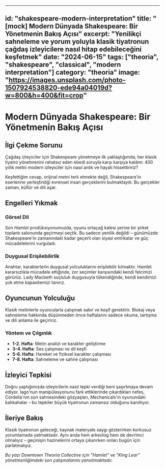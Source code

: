 
---
id: "shakespeare-modern-interpretation"
title: "[mock] Modern Dünyada Shakespeare: Bir Yönetmenin Bakış Açısı"
excerpt: "Yenilikçi sahneleme ve yorum yoluyla klasik tiyatronun çağdaş izleyicilere nasıl hitap edebileceğini keşfetmek"
date: "2024-06-15"
tags: ["theoria", "shakespeare", "classical", "modern interpretation"]
category: "theoria"
image: "https://images.unsplash.com/photo-1507924538820-ede94a04019d?w=800&h=400&fit=crop"
---

# Modern Dünyada Shakespeare: Bir Yönetmenin Bakış Açısı

## İlgi Çekme Sorunu

Çağdaş izleyiciler için Shakespeare yönetmeye ilk yaklaştığımda, her klasik tiyatro yönetmenini rahatsız eden ebedi soruyla karşı karşıya kaldım: 400 yıllık metni modern izleyiciler için nasıl anlık ve hayati hissettiririz?

Keşfettiğim cevap, orijinal metni terk etmekte değil, Shakespeare'in eserlerine yerleştirdiği evrensel insan gerçeklerini bulmaktaydı. Bu gerçekler zaman, kültür ve dili aşar.

## Engelleri Yıkmak

### Görsel Dil
Son *Hamlet* prodüksiyonumuzda, oyunu ortaçağ kalesi yerine bir şirket toplantı salonunda geçirmeyi seçtik. Bu sadece yenilik değildi – günümüzde Shakespeare'in zamanındaki kadar geçerli olan siyasi entrikalar ve güç mücadelelerini vurguladı.

### Duygusal Erişilebilirlik
Anahtar, karakterlerin duygusal yolculuklarını erişilebilir kılmaktır. Hamlet kararsızlıkla mücadele ettiğinde, zor seçimler karşısındaki kendi felcimizi görürüz. Lady Macbeth suçluluk duygusuyla tükendiğinde, kendi kendimizi yok etme kapasitemizi tanırız.

## Oyuncunun Yolculuğu

Klasik metinlerle oyuncularla çalışmak sabır ve keşif gerektirir. Blokaj veya sahneleme hakkında düşünmeden önce haftalarını sadece okuma, tartışma ve dili anlama ile geçiririz.

### Yöntem ve Çılgınlık
- **1-2. Hafta**: Metin analizi ve karakter geliştirme
- **3-4. Hafta**: Ses çalışması ve dil keşfi
- **5-6. Hafta**: Hareket ve fiziksel karakter çalışması
- **7-8. Hafta**: Sahneleme ve sahne çalışması

## İzleyici Tepkisi

Doğru yaptığımızda izleyicilerin nasıl tepki verdiği beni şaşırtmaya devam ediyor. Iago'nun manipülasyonunu fark ettiklerinde çıkardıkları nefes, Cordelia'nın son sahnesindeki gözyaşları, Mechanicals'ın oyunundaki kahkahalar – bu tepkiler büyük tiyatronun zamansız olduğunu kanıtlıyor.

## İleriye Bakış

Klasik tiyatronun geleceği, kaynak materyale saygı gösterirken korkusuz yorumlamada yatmaktadır. Aynı anda hem arkeolog hem de devrimci olmalıyız – geçmişin hazinelerini ortaya çıkarırken onları bugün için parlatmalıyız.

*Bu yazı Downtown Theoria Collective için "Hamlet" ve "King Lear" yönetmenliğimdeki son çalışmalarımı yansıtmaktadır.*
